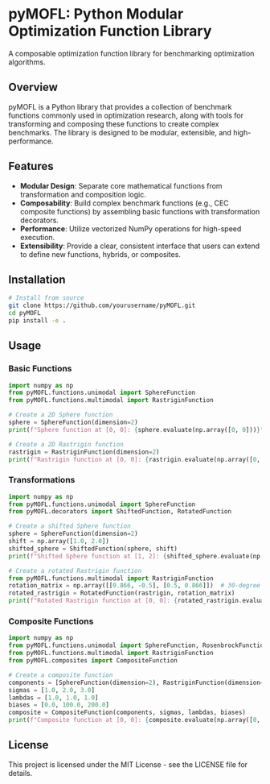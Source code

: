 # pyMOFL: Python Modular Optimization Function Library

A composable optimization function library for benchmarking optimization algorithms.

## Overview

pyMOFL is a Python library that provides a collection of benchmark functions commonly used in optimization research, along with tools for transforming and composing these functions to create complex benchmarks. The library is designed to be modular, extensible, and high-performance.

## Features

- **Modular Design**: Separate core mathematical functions from transformation and composition logic.
- **Composability**: Build complex benchmark functions (e.g., CEC composite functions) by assembling basic functions with transformation decorators.
- **Performance**: Utilize vectorized NumPy operations for high-speed execution.
- **Extensibility**: Provide a clear, consistent interface that users can extend to define new functions, hybrids, or composites.

## Installation

```bash
# Install from source
git clone https://github.com/yourusername/pyMOFL.git
cd pyMOFL
pip install -e .
```

## Usage

### Basic Functions

```python
import numpy as np
from pyMOFL.functions.unimodal import SphereFunction
from pyMOFL.functions.multimodal import RastriginFunction

# Create a 2D Sphere function
sphere = SphereFunction(dimension=2)
print(f"Sphere function at [0, 0]: {sphere.evaluate(np.array([0, 0]))}")

# Create a 2D Rastrigin function
rastrigin = RastriginFunction(dimension=2)
print(f"Rastrigin function at [0, 0]: {rastrigin.evaluate(np.array([0, 0]))}")
```

### Transformations

```python
import numpy as np
from pyMOFL.functions.unimodal import SphereFunction
from pyMOFL.decorators import ShiftedFunction, RotatedFunction

# Create a shifted Sphere function
sphere = SphereFunction(dimension=2)
shift = np.array([1.0, 2.0])
shifted_sphere = ShiftedFunction(sphere, shift)
print(f"Shifted Sphere function at [1, 2]: {shifted_sphere.evaluate(np.array([1, 2]))}")

# Create a rotated Rastrigin function
from pyMOFL.functions.multimodal import RastriginFunction
rotation_matrix = np.array([[0.866, -0.5], [0.5, 0.866]])  # 30-degree rotation
rotated_rastrigin = RotatedFunction(rastrigin, rotation_matrix)
print(f"Rotated Rastrigin function at [0, 0]: {rotated_rastrigin.evaluate(np.array([0, 0]))}")
```

### Composite Functions

```python
import numpy as np
from pyMOFL.functions.unimodal import SphereFunction, RosenbrockFunction
from pyMOFL.functions.multimodal import RastriginFunction
from pyMOFL.composites import CompositeFunction

# Create a composite function
components = [SphereFunction(dimension=2), RastriginFunction(dimension=2), RosenbrockFunction(dimension=2)]
sigmas = [1.0, 2.0, 3.0]
lambdas = [1.0, 1.0, 1.0]
biases = [0.0, 100.0, 200.0]
composite = CompositeFunction(components, sigmas, lambdas, biases)
print(f"Composite function at [0, 0]: {composite.evaluate(np.array([0, 0]))}")
```

## License

This project is licensed under the MIT License - see the LICENSE file for details.
